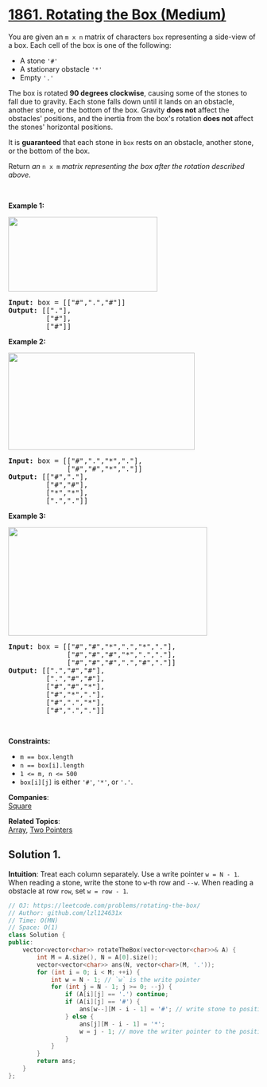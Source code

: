# [1861. Rotating the Box (Medium)](https://leetcode.com/problems/rotating-the-box/)

<p>You are given an <code>m x n</code> matrix of characters <code>box</code> representing a side-view of a box. Each cell of the box is one of the following:</p>

<ul>
	<li>A stone <code>'#'</code></li>
	<li>A stationary obstacle <code>'*'</code></li>
	<li>Empty <code>'.'</code></li>
</ul>

<p>The box is rotated <strong>90 degrees clockwise</strong>, causing some of the stones to fall due to gravity. Each stone falls down until it lands on an obstacle, another stone, or the bottom of the box. Gravity <strong>does not</strong> affect the obstacles' positions, and the inertia from the box's rotation <strong>does not </strong>affect the stones' horizontal positions.</p>

<p>It is <strong>guaranteed</strong> that each stone in <code>box</code> rests on an obstacle, another stone, or the bottom of the box.</p>

<p>Return <em>an </em><code>n x m</code><em> matrix representing the box after the rotation described above</em>.</p>

<p>&nbsp;</p>
<p><strong>Example 1:</strong></p>

<p><img alt="" src="https://assets.leetcode.com/uploads/2021/04/08/rotatingtheboxleetcodewithstones.png" style="width: 300px; height: 150px;"></p>

<pre><strong>Input:</strong> box = [["#",".","#"]]
<strong>Output:</strong> [["."],
&nbsp;        ["#"],
&nbsp;        ["#"]]
</pre>

<p><strong>Example 2:</strong></p>

<p><img alt="" src="https://assets.leetcode.com/uploads/2021/04/08/rotatingtheboxleetcode2withstones.png" style="width: 375px; height: 195px;"></p>

<pre><strong>Input:</strong> box = [["#",".","*","."],
&nbsp;             ["#","#","*","."]]
<strong>Output:</strong> [["#","."],
&nbsp;        ["#","#"],
&nbsp;        ["*","*"],
&nbsp;        [".","."]]
</pre>

<p><strong>Example 3:</strong></p>

<p><img alt="" src="https://assets.leetcode.com/uploads/2021/04/08/rotatingtheboxleetcode3withstone.png" style="width: 400px; height: 218px;"></p>

<pre><strong>Input:</strong> box = [["#","#","*",".","*","."],
&nbsp;             ["#","#","#","*",".","."],
&nbsp;             ["#","#","#",".","#","."]]
<strong>Output:</strong> [[".","#","#"],
&nbsp;        [".","#","#"],
&nbsp;        ["#","#","*"],
&nbsp;        ["#","*","."],
&nbsp;        ["#",".","*"],
&nbsp;        ["#",".","."]]
</pre>

<p>&nbsp;</p>
<p><strong>Constraints:</strong></p>

<ul>
	<li><code>m == box.length</code></li>
	<li><code>n == box[i].length</code></li>
	<li><code>1 &lt;= m, n &lt;= 500</code></li>
	<li><code>box[i][j]</code> is either <code>'#'</code>, <code>'*'</code>, or <code>'.'</code>.</li>
</ul>

**Companies**:  
[Square](https://leetcode.com/company/square)

**Related Topics**:  
[Array](https://leetcode.com/tag/array/), [Two Pointers](https://leetcode.com/tag/two-pointers/)

## Solution 1.

**Intuition**: Treat each column separately. Use a write pointer `w = N - 1`. When reading a stone, write the stone to `w`-th row and `--w`. When reading a obstacle at row `row`, set `w = row - 1`.

```cpp
// OJ: https://leetcode.com/problems/rotating-the-box/
// Author: github.com/lzl124631x
// Time: O(MN)
// Space: O(1)
class Solution {
public:
    vector<vector<char>> rotateTheBox(vector<vector<char>>& A) {
        int M = A.size(), N = A[0].size();
        vector<vector<char>> ans(N, vector<char>(M, '.'));
        for (int i = 0; i < M; ++i) {
            int w = N - 1; // `w` is the write pointer
            for (int j = N - 1; j >= 0; --j) {
                if (A[i][j] == '.') continue;
                if (A[i][j] == '#') {
                    ans[w--][M - i - 1] = '#'; // write stone to position `(w, M - i - 1)` and move write pointer
                } else {
                    ans[j][M - i - 1] = '*';
                    w = j - 1; // move the writer pointer to the position after the obstacle
                }
            }
        }
        return ans;
    }
};
```